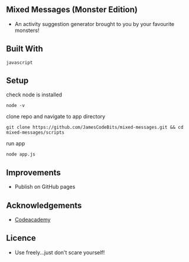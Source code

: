 ## Mixed Messages (Monster Edition)

* An activity suggestion generator brought to you by your favourite monsters! 


## Built With 
    javascript

## Setup

check node is installed

    node -v

clone repo and navigate to app directory


    git clone https://github.com/JamesCodeBits/mixed-messages.git && cd mixed-messages/scripts

run app

    node app.js


## Improvements
* Publish on GitHub pages

## Acknowledgements
* [Codeacademy](https://www.codeacademy.com)

## Licence
* Use freely...just don't scare yourself! 
